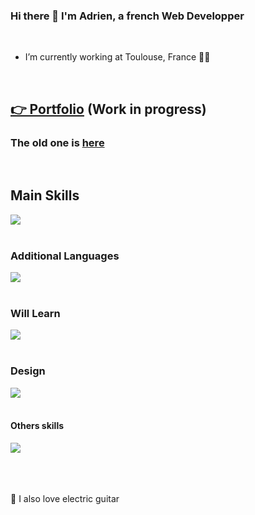 ### Hi there 👋 I'm Adrien, a french Web Developper
<br>

- I’m currently working at Toulouse, France 👨‍💻

<br>

## [👉 Portfolio](https://adrienthevon.fr) (Work in progress)

### The old one is [here](https://portfolio-one-gray-80.vercel.app/)

<br>

## Main Skills

<a href="https://skillicons.dev">
  <img src="https://skillicons.dev/icons?i=html,css,scss,js,ts,react,vite,nextjs,threejs,nodejs,express,nest,docker,postgres,mongodb," />
</a>

<br>
<br>

### Additional Languages

<a href="https://skillicons.dev">
  <img src="https://skillicons.dev/icons?i=mysql,php,wordpress,tailwind," />
</a>

<br>
<br>

### Will Learn

<a href="https://skillicons.dev">
  <img src="https://skillicons.dev/icons?i=gatsby,vue,nuxtjs,redux,angular," />
</a>

<br>
<br>

### Design

<a href="https://skillicons.dev">
  <img src="https://skillicons.dev/icons?i=figma,xd,ai,ps," />
</a>

<br>
<br>

#### Others skills

<a href="https://skillicons.dev">
  <img src="https://skillicons.dev/icons?i=github,git,vercel,aws,postman,codepen,ableton,discord,instagram,linkedin," />
</a>

<br>
<br>
<br>
<br>

 🎸 I also love electric guitar

